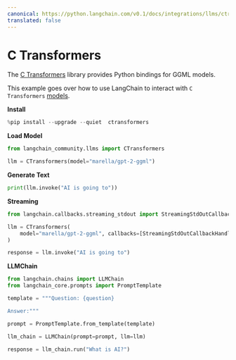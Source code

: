 ```yaml
---
canonical: https://python.langchain.com/v0.1/docs/integrations/llms/ctransformers
translated: false
---
```


# C Transformers

The [C Transformers](https://github.com/marella/ctransformers) library provides Python bindings for GGML models.

This example goes over how to use LangChain to interact with `C Transformers` [models](https://github.com/marella/ctransformers#supported-models).

**Install**

```python
%pip install --upgrade --quiet  ctransformers
```

**Load Model**

```python
from langchain_community.llms import CTransformers

llm = CTransformers(model="marella/gpt-2-ggml")
```

**Generate Text**

```python
print(llm.invoke("AI is going to"))
```

**Streaming**

```python
from langchain.callbacks.streaming_stdout import StreamingStdOutCallbackHandler

llm = CTransformers(
    model="marella/gpt-2-ggml", callbacks=[StreamingStdOutCallbackHandler()]
)

response = llm.invoke("AI is going to")
```

**LLMChain**

```python
from langchain.chains import LLMChain
from langchain_core.prompts import PromptTemplate

template = """Question: {question}

Answer:"""

prompt = PromptTemplate.from_template(template)

llm_chain = LLMChain(prompt=prompt, llm=llm)

response = llm_chain.run("What is AI?")
```